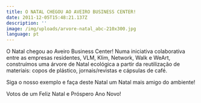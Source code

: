 ```yaml
---
title: O NATAL CHEGOU AO AVEIRO BUSINESS CENTER!
date: 2011-12-05T15:48:21.137Z
description: ''
image: /img/uploads/arvore-natal_abc-210x300.jpg
language: pt
---
```

O Natal chegou ao Aveiro Business Center! Numa iniciativa colaborativa entre as empresas residentes, VLM, Klim, Network, Walk e WeArt, construímos uma árvore de Natal ecológica a partir da reutilização de materiais: copos de plástico, jornais/revistas e cápsulas de café.



Siga o nosso exemplo e faça deste Natal um Natal mais amigo do ambiente!



Votos de um Feliz Natal e Próspero Ano Novo!
